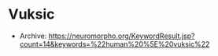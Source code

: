 # Vuksic

- Archive: https://neuromorpho.org/KeywordResult.jsp?count=14&keywords=%22human%20%5E%20vuksic%22
